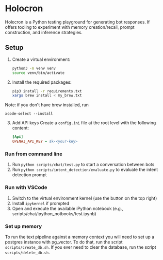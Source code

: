 # Holocron

Holocron is a Python testing playground for generating bot responses. If offers tooling to experiment with memory creation/recall, prompt construction, and inference strategies.

## Setup

1. Create a virtual environment:
    ```sh
    python3 -m venv venv
    source venv/bin/activate
    ```

2. Install the required packages:
    ```sh
    pip3 install -r requirements.txt
    xargs brew install < my_brew.txt
    ```
Note: if you don't have brew installed, run 
```
xcode-select --install
```

3. Add API keys
    Create a `config.ini` file at the root level with the following content:
    ```ini
    [Api]
    OPENAI_API_KEY = sk-<your-key>
    ```

### Run from command line

1. Run `python scripts/chat/test.py` to start a conversation between bots
2. Run `python scripts/intent_detection/evaluate.py` to evaluate the intent detection prompt

### Run with VSCode

1. Switch to the virtual environment kernel (use the button on the top right)
2. Install `ipykernel` if prompted
4. Open and execute the available iPython notebook (e.g., scripts/chat/ipython_notbooks/test.ipynb)

### Set up memory

To run the text pipeline against a memory context you will need to set up a postgres instance with pg_vector. To do that, run the script `scripts/create_db.sh`. If you ever need to clear the database, run the script `scripts/delete_db.sh`. 
